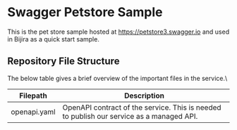 # Swagger Petstore Sample

This is the pet store sample hosted at https://petstore3.swagger.io and used in Bijira as a quick start sample.

## Repository File Structure

The below table gives a brief overview of the important files in the service.\

| Filepath               | Description                                                                                                                                                  |
| ---------------------- | ------------------------------------------------------------------------------------------------------------------------------------------------------------ |
| openapi.yaml           | OpenAPI contract of the service. This is needed to publish our service as a managed API. |